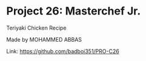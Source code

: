 # Project 26: Masterchef Jr.
Teriyaki Chicken Recipe

Made by MOHAMMED ABBAS

Link: https://github.com/badboi351/PRO-C26